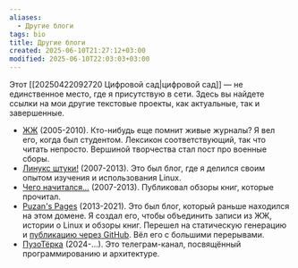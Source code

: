```yaml
---
aliases:
  - Другие блоги
tags: bio
title: Другие блоги
created: 2025-06-10T21:27:12+03:00
modified: 2025-06-10T22:03:03+03:00
---
```


Этот [[20250422092720 Цифровой сад|цифровой сад]] — не единственное место, где я присутствую в сети. Здесь вы найдете ссылки на мои другие текстовые проекты, как актуальные, так и завершенные.

- [ЖЖ](https://users.livejournal.com/-zain/) (2005-2010). Кто-нибудь еще помнит живые журналы? Я вел его, когда был студентом. Лексикон соответствующий, так что читать непросто. Вершиной творчества стал пост про военные сборы.
- [Линукс штуки!](https://puzan-linux.blogspot.com) (2007-2013). Это был блог, где я делился своим опытом изучения и использования Linux.
- [Чего начитался…](https://puzan-read.blogspot.com) (2007-2013). Публиковал обзоры книг, которые прочитал.
- [Puzan's Pages](https://old.puzan.dev) (2013-2021). Это был блог, который раньше находился на этом домене. Я создал его, чтобы объединить записи из ЖЖ, истории о Linux и обзоры книг. Перешел на статическую генерацию и [публикацию через GitHub](https://github.com/puzan/puzan.github.io). Вёл его с большими перерывами.
- [ПузоТёрка](https://t.me/ArchPuzoTerka) (2024-…). Это телеграм-канал, посвящённый программированию и архитектуре.

